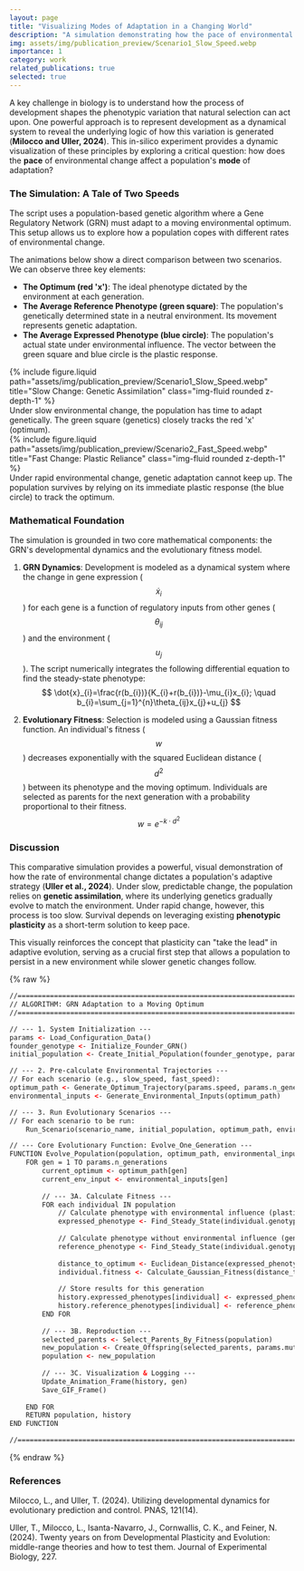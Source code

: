 ```yaml
---
layout: page
title: "Visualizing Modes of Adaptation in a Changing World"
description: "A simulation demonstrating how the pace of environmental change dictates whether a population adapts through slow genetic assimilation or rapid phenotypic plasticity."
img: assets/img/publication_preview/Scenario1_Slow_Speed.webp
importance: 1
category: work
related_publications: true
selected: true
---
```


A key challenge in biology is to understand how the process of development shapes the phenotypic variation that natural selection can act upon. One powerful approach is to represent development as a dynamical system to reveal the underlying logic of how this variation is generated (**Milocco and Uller, 2024**). This in-silico experiment provides a dynamic visualization of these principles by exploring a critical question: how does the **pace** of environmental change affect a population's **mode** of adaptation?

### The Simulation: A Tale of Two Speeds

The script uses a population-based genetic algorithm where a Gene Regulatory Network (GRN) must adapt to a moving environmental optimum. This setup allows us to explore how a population copes with different rates of environmental change.

The animations below show a direct comparison between two scenarios. We can observe three key elements:

* **The Optimum (red 'x')**: The ideal phenotype dictated by the environment at each generation.
* **The Average Reference Phenotype (green square)**: The population's genetically determined state in a neutral environment. Its movement represents genetic adaptation.
* **The Average Expressed Phenotype (blue circle)**: The population's actual state under environmental influence. The vector between the green square and blue circle is the plastic response.

<div class="row">
<div class="col-sm mt-3 mt-md-0">
{% include figure.liquid path="assets/img/publication_preview/Scenario1_Slow_Speed.webp" title="Slow Change: Genetic Assimilation" class="img-fluid rounded z-depth-1" %}
</div>
</div>
<div class="caption">
Under slow environmental change, the population has time to adapt genetically. The green square (genetics) closely tracks the red 'x' (optimum).
</div>

<div class="row">
    <div class="col-sm mt-3 mt-md-0">
    {% include figure.liquid path="assets/img/publication_preview/Scenario2_Fast_Speed.webp" title="Fast Change: Plastic Reliance" class="img-fluid rounded z-depth-1" %}
    </div>
</div>
<div class="caption">
Under rapid environmental change, genetic adaptation cannot keep up. The population survives by relying on its immediate plastic response (the blue circle) to track the optimum.
</div>

### Mathematical Foundation

The simulation is grounded in two core mathematical components: the GRN's developmental dynamics and the evolutionary fitness model.

1.  **GRN Dynamics**: Development is modeled as a dynamical system where the change in gene expression ($$\dot{x}_i$$) for each gene is a function of regulatory inputs from other genes ($$\theta_{ij}$$) and the environment ($$u_j$$). The script numerically integrates the following differential equation to find the steady-state phenotype:
    $$
    \dot{x}_{i}=\frac{r(b_{i})}{K_{i}+r(b_{i})}-\mu_{i}x_{i}; \quad b_{i}=\sum_{j=1}^{n}\theta_{ij}x_{j}+u_{j}
    $$

2.  **Evolutionary Fitness**: Selection is modeled using a Gaussian fitness function. An individual's fitness ($$w$$) decreases exponentially with the squared Euclidean distance ($$d^2$$) between its phenotype and the moving optimum. Individuals are selected as parents for the next generation with a probability proportional to their fitness.
    $$
    w = e^{-k \cdot d^2}
    $$

### Discussion

This comparative simulation provides a powerful, visual demonstration of how the rate of environmental change dictates a population's adaptive strategy (**Uller et al., 2024**). Under slow, predictable change, the population relies on **genetic assimilation**, where its underlying genetics gradually evolve to match the environment. Under rapid change, however, this process is too slow. Survival depends on leveraging existing **phenotypic plasticity** as a short-term solution to keep pace.

This visually reinforces the concept that plasticity can "take the lead" in adaptive evolution, serving as a crucial first step that allows a population to persist in a new environment while slower genetic changes follow.

{% raw %}
```html
//=========================================================================
// ALGORITHM: GRN Adaptation to a Moving Optimum
//=========================================================================

// --- 1. System Initialization ---
params <- Load_Configuration_Data()
founder_genotype <- Initialize_Founder_GRN()
initial_population <- Create_Initial_Population(founder_genotype, params.n_pop)

// --- 2. Pre-calculate Environmental Trajectories ---
// For each scenario (e.g., slow_speed, fast_speed):
optimum_path <- Generate_Optimum_Trajectory(params.speed, params.n_generations)
environmental_inputs <- Generate_Environmental_Inputs(optimum_path)

// --- 3. Run Evolutionary Scenarios ---
// For each scenario to be run:
    Run_Scenario(scenario_name, initial_population, optimum_path, environmental_inputs)

// --- Core Evolutionary Function: Evolve_One_Generation ---
FUNCTION Evolve_Population(population, optimum_path, environmental_inputs)
    FOR gen = 1 TO params.n_generations
        current_optimum <- optimum_path[gen]
        current_env_input <- environmental_inputs[gen]
        
        // --- 3A. Calculate Fitness ---
        FOR each individual IN population
            // Calculate phenotype with environmental influence (plastic)
            expressed_phenotype <- Find_Steady_State(individual.genotype, current_env_input)
            
            // Calculate phenotype without environmental influence (genetic)
            reference_phenotype <- Find_Steady_State(individual.genotype, neutral_input)
            
            distance_to_optimum <- Euclidean_Distance(expressed_phenotype, current_optimum)
            individual.fitness <- Calculate_Gaussian_Fitness(distance_to_optimum)
            
            // Store results for this generation
            history.expressed_phenotypes[individual] <- expressed_phenotype
            history.reference_phenotypes[individual] <- reference_phenotype
        END FOR
        
        // --- 3B. Reproduction ---
        selected_parents <- Select_Parents_By_Fitness(population)
        new_population <- Create_Offspring(selected_parents, params.mutation_rate)
        population <- new_population
        
        // --- 3C. Visualization & Logging ---
        Update_Animation_Frame(history, gen)
        Save_GIF_Frame()
        
    END FOR
    RETURN population, history
END FUNCTION

//=========================================================================
```
{% endraw %}

### References
Milocco, L., and Uller, T. (2024). Utilizing developmental dynamics for evolutionary prediction and control. PNAS, 121(14).

Uller, T., Milocco, L., Isanta-Navarro, J., Cornwallis, C. K., and Feiner, N. (2024). Twenty years on from Developmental Plasticity and Evolution: middle-range theories and how to test them. Journal of Experimental Biology, 227.
